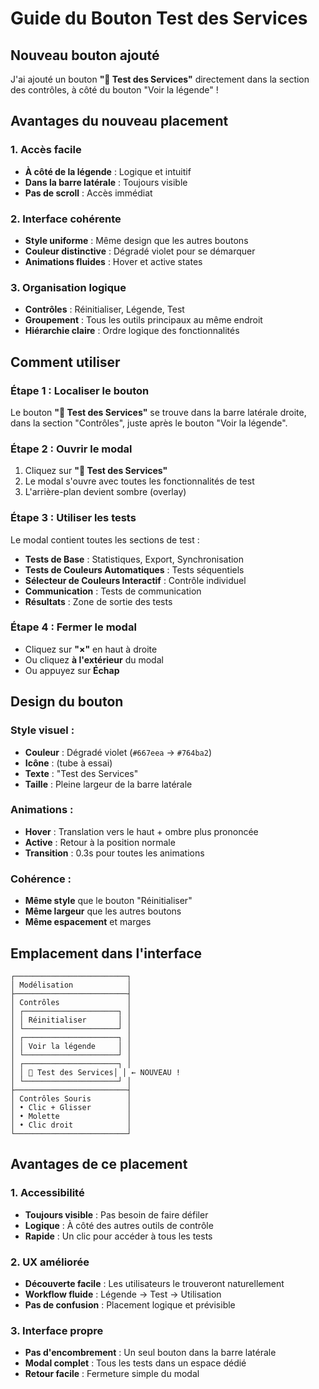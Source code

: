 #  Guide du Bouton Test des Services

##  **Nouveau bouton ajouté**

J'ai ajouté un bouton **"🧪 Test des Services"** directement dans la section des contrôles, à côté du bouton "Voir la légende" !

##  **Avantages du nouveau placement**

### **1. Accès facile**
- **À côté de la légende** : Logique et intuitif
- **Dans la barre latérale** : Toujours visible
- **Pas de scroll** : Accès immédiat

### **2. Interface cohérente**
- **Style uniforme** : Même design que les autres boutons
- **Couleur distinctive** : Dégradé violet pour se démarquer
- **Animations fluides** : Hover et active states

### **3. Organisation logique**
- **Contrôles** : Réinitialiser, Légende, Test
- **Groupement** : Tous les outils principaux au même endroit
- **Hiérarchie claire** : Ordre logique des fonctionnalités

##  **Comment utiliser**

### **Étape 1 : Localiser le bouton**
Le bouton **"🧪 Test des Services"** se trouve dans la barre latérale droite, dans la section "Contrôles", juste après le bouton "Voir la légende".

### **Étape 2 : Ouvrir le modal**
1. Cliquez sur **"🧪 Test des Services"**
2. Le modal s'ouvre avec toutes les fonctionnalités de test
3. L'arrière-plan devient sombre (overlay)

### **Étape 3 : Utiliser les tests**
Le modal contient toutes les sections de test :
- **Tests de Base** : Statistiques, Export, Synchronisation
- **Tests de Couleurs Automatiques** : Tests séquentiels
- **Sélecteur de Couleurs Interactif** : Contrôle individuel
- **Communication** : Tests de communication
- **Résultats** : Zone de sortie des tests

### **Étape 4 : Fermer le modal**
- Cliquez sur **"×"** en haut à droite
- Ou cliquez **à l'extérieur** du modal
- Ou appuyez sur **Échap**

## **Design du bouton**

### **Style visuel :**
- **Couleur** : Dégradé violet (`#667eea` → `#764ba2`)
- **Icône** : (tube à essai)
- **Texte** : "Test des Services"
- **Taille** : Pleine largeur de la barre latérale

### **Animations :**
- **Hover** : Translation vers le haut + ombre plus prononcée
- **Active** : Retour à la position normale
- **Transition** : 0.3s pour toutes les animations

### **Cohérence :**
- **Même style** que le bouton "Réinitialiser"
- **Même largeur** que les autres boutons
- **Même espacement** et marges

## **Emplacement dans l'interface**

```
┌─────────────────────────┐
│ Modélisation            │
├─────────────────────────┤
│ Contrôles               │
│ ┌─────────────────────┐ │
│ │ Réinitialiser       │ │
│ └─────────────────────┘ │
│ ┌─────────────────────┐ │
│ │ Voir la légende     │ │
│ └─────────────────────┘ │
│ ┌─────────────────────┐ │
│ │ 🧪 Test des Services│ │ ← NOUVEAU !
│ └─────────────────────┘ │
├─────────────────────────┤
│ Contrôles Souris        │
│ • Clic + Glisser        │
│ • Molette               │
│ • Clic droit            │
└─────────────────────────┘
```

## **Avantages de ce placement**

### **1. Accessibilité**
- **Toujours visible** : Pas besoin de faire défiler
- **Logique** : À côté des autres outils de contrôle
- **Rapide** : Un clic pour accéder à tous les tests

### **2. UX améliorée**
- **Découverte facile** : Les utilisateurs le trouveront naturellement
- **Workflow fluide** : Légende → Test → Utilisation
- **Pas de confusion** : Placement logique et prévisible

### **3. Interface propre**
- **Pas d'encombrement** : Un seul bouton dans la barre latérale
- **Modal complet** : Tous les tests dans un espace dédié
- **Retour facile** : Fermeture simple du modal
